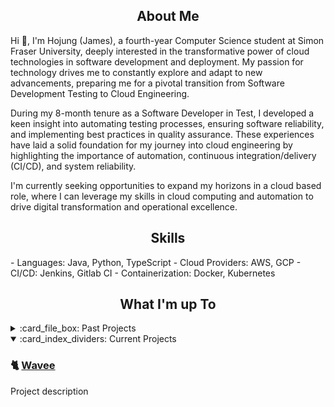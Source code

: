 <!-- About -->

  <!-- [![wakatime](https://wakatime.com/badge/user/b163ef99-bb97-41f6-b630-c8b6c8ff1993.svg)](https://wakatime.com/@b163ef99-bb97-41f6-b630-c8b6c8ff1993) -->

  
<h2 align="center">About Me</h2>

Hi 👋, I'm Hojung (James), a fourth-year Computer Science student at Simon Fraser University, deeply interested in the transformative power of cloud technologies in software development and deployment. My passion for technology drives me to constantly explore and adapt to new advancements, preparing me for a pivotal transition from Software Development Testing to Cloud Engineering.

During my 8-month tenure as a Software Developer in Test, I developed a keen insight into automating testing processes, ensuring software reliability, and implementing best practices in quality assurance. These experiences have laid a solid foundation for my journey into cloud engineering by highlighting the importance of automation, continuous integration/delivery (CI/CD), and system reliability.

I'm currently seeking opportunities to expand my horizons in a cloud based role, where I can leverage my skills in cloud computing and automation to drive digital transformation and operational excellence.
<!-- Projects -->

<h2 align="center">Skills</h2>
- Languages: Java, Python, TypeScript
- Cloud Providers: AWS, GCP
- CI/CD: Jenkins, Gitlab CI
- Containerization: Docker, Kubernetes

<h2 align="center">What I'm up To</h2>

<details>
  <summary>:card_file_box: Past Projects</summary>
  
  ### 🔒 [3FA](https://github.com/Computing-Collective/3FA)
  Project description


  ### 📆 [Notion Canvas Sync / Canvas Instructure & Notion Plugin](https://github.com/im-calvin/calendar)
  Project description


  ### :electron: [Musictag](https://github.com/im-calvin/musictag)
  Project description

  
  
</details>
 
<details open>
  <summary>:card_index_dividers: Current Projects</summary>

  ### 🐈 [Wavee](https://github.com/CMPT-372-Group-25/Project)
  Project description

</details>
